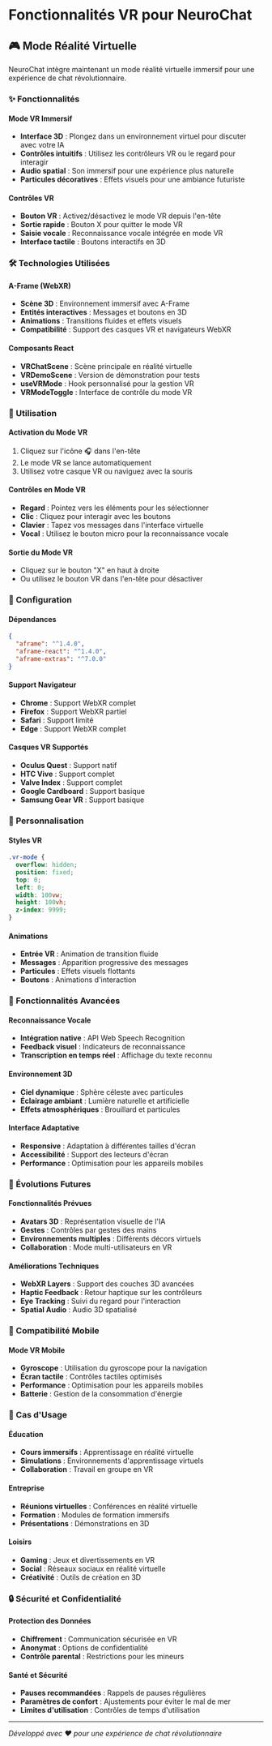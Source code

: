 # Fonctionnalités VR pour NeuroChat

## 🎮 Mode Réalité Virtuelle

NeuroChat intègre maintenant un mode réalité virtuelle immersif pour une expérience de chat révolutionnaire.

### ✨ Fonctionnalités

#### Mode VR Immersif
- **Interface 3D** : Plongez dans un environnement virtuel pour discuter avec votre IA
- **Contrôles intuitifs** : Utilisez les contrôleurs VR ou le regard pour interagir
- **Audio spatial** : Son immersif pour une expérience plus naturelle
- **Particules décoratives** : Effets visuels pour une ambiance futuriste

#### Contrôles VR
- **Bouton VR** : Activez/désactivez le mode VR depuis l'en-tête
- **Sortie rapide** : Bouton X pour quitter le mode VR
- **Saisie vocale** : Reconnaissance vocale intégrée en mode VR
- **Interface tactile** : Boutons interactifs en 3D

### 🛠️ Technologies Utilisées

#### A-Frame (WebXR)
- **Scène 3D** : Environnement immersif avec A-Frame
- **Entités interactives** : Messages et boutons en 3D
- **Animations** : Transitions fluides et effets visuels
- **Compatibilité** : Support des casques VR et navigateurs WebXR

#### Composants React
- **VRChatScene** : Scène principale en réalité virtuelle
- **VRDemoScene** : Version de démonstration pour tests
- **useVRMode** : Hook personnalisé pour la gestion VR
- **VRModeToggle** : Interface de contrôle du mode VR

### 🎯 Utilisation

#### Activation du Mode VR
1. Cliquez sur l'icône 🎧 dans l'en-tête
2. Le mode VR se lance automatiquement
3. Utilisez votre casque VR ou naviguez avec la souris

#### Contrôles en Mode VR
- **Regard** : Pointez vers les éléments pour les sélectionner
- **Clic** : Cliquez pour interagir avec les boutons
- **Clavier** : Tapez vos messages dans l'interface virtuelle
- **Vocal** : Utilisez le bouton micro pour la reconnaissance vocale

#### Sortie du Mode VR
- Cliquez sur le bouton "X" en haut à droite
- Ou utilisez le bouton VR dans l'en-tête pour désactiver

### 🔧 Configuration

#### Dépendances
```json
{
  "aframe": "^1.4.0",
  "aframe-react": "^1.4.0",
  "aframe-extras": "^7.0.0"
}
```

#### Support Navigateur
- **Chrome** : Support WebXR complet
- **Firefox** : Support WebXR partiel
- **Safari** : Support limité
- **Edge** : Support WebXR complet

#### Casques VR Supportés
- **Oculus Quest** : Support natif
- **HTC Vive** : Support complet
- **Valve Index** : Support complet
- **Google Cardboard** : Support basique
- **Samsung Gear VR** : Support basique

### 🎨 Personnalisation

#### Styles VR
```css
.vr-mode {
  overflow: hidden;
  position: fixed;
  top: 0;
  left: 0;
  width: 100vw;
  height: 100vh;
  z-index: 9999;
}
```

#### Animations
- **Entrée VR** : Animation de transition fluide
- **Messages** : Apparition progressive des messages
- **Particules** : Effets visuels flottants
- **Boutons** : Animations d'interaction

### 🚀 Fonctionnalités Avancées

#### Reconnaissance Vocale
- **Intégration native** : API Web Speech Recognition
- **Feedback visuel** : Indicateurs de reconnaissance
- **Transcription en temps réel** : Affichage du texte reconnu

#### Environnement 3D
- **Ciel dynamique** : Sphère céleste avec particules
- **Éclairage ambiant** : Lumière naturelle et artificielle
- **Effets atmosphériques** : Brouillard et particules

#### Interface Adaptative
- **Responsive** : Adaptation à différentes tailles d'écran
- **Accessibilité** : Support des lecteurs d'écran
- **Performance** : Optimisation pour les appareils mobiles

### 🔮 Évolutions Futures

#### Fonctionnalités Prévues
- **Avatars 3D** : Représentation visuelle de l'IA
- **Gestes** : Contrôles par gestes des mains
- **Environnements multiples** : Différents décors virtuels
- **Collaboration** : Mode multi-utilisateurs en VR

#### Améliorations Techniques
- **WebXR Layers** : Support des couches 3D avancées
- **Haptic Feedback** : Retour haptique sur les contrôleurs
- **Eye Tracking** : Suivi du regard pour l'interaction
- **Spatial Audio** : Audio 3D spatialisé

### 📱 Compatibilité Mobile

#### Mode VR Mobile
- **Gyroscope** : Utilisation du gyroscope pour la navigation
- **Écran tactile** : Contrôles tactiles optimisés
- **Performance** : Optimisation pour les appareils mobiles
- **Batterie** : Gestion de la consommation d'énergie

### 🎯 Cas d'Usage

#### Éducation
- **Cours immersifs** : Apprentissage en réalité virtuelle
- **Simulations** : Environnements d'apprentissage virtuels
- **Collaboration** : Travail en groupe en VR

#### Entreprise
- **Réunions virtuelles** : Conférences en réalité virtuelle
- **Formation** : Modules de formation immersifs
- **Présentations** : Démonstrations en 3D

#### Loisirs
- **Gaming** : Jeux et divertissements en VR
- **Social** : Réseaux sociaux en réalité virtuelle
- **Créativité** : Outils de création en 3D

### 🔒 Sécurité et Confidentialité

#### Protection des Données
- **Chiffrement** : Communication sécurisée en VR
- **Anonymat** : Options de confidentialité
- **Contrôle parental** : Restrictions pour les mineurs

#### Santé et Sécurité
- **Pauses recommandées** : Rappels de pauses régulières
- **Paramètres de confort** : Ajustements pour éviter le mal de mer
- **Limites d'utilisation** : Contrôles de temps d'utilisation

---

*Développé avec ❤️ pour une expérience de chat révolutionnaire* 